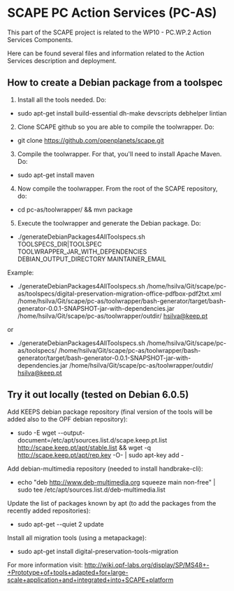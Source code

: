 # SCAPE PC Action Services (PC-AS)

This part of the SCAPE project is related to the WP10 - PC.WP.2 Action Services Components.

Here can be found several files and information related to the Action Services description and deployment.

## How to create a Debian package from a toolspec

1) Install all the tools needed. Do:
* sudo apt-get install build-essential dh-make devscripts debhelper lintian 

2) Clone SCAPE github so you are able to compile the toolwrapper. Do: 
* git clone https://github.com/openplanets/scape.git

3) Compile the toolwrapper. For that, you'll need to install Apache Maven. Do:
* sudo apt-get install maven

4) Now compile the toolwrapper. From the root of the SCAPE repository, do:
* cd pc-as/toolwrapper/ && mvn package

5) Execute the toolwrapper and generate the Debian package. Do:

* ./generateDebianPackages4AllToolspecs.sh TOOLSPECS_DIR|TOOLSPEC TOOLWRAPPER_JAR_WITH_DEPENDENCIES DEBIAN_OUTPUT_DIRECTORY MAINTAINER_EMAIL

Example:

* ./generateDebianPackages4AllToolspecs.sh /home/hsilva/Git/scape/pc-as/toolspecs/digital-preservation-migration-office-pdfbox-pdf2txt.xml /home/hsilva/Git/scape/pc-as/toolwrapper/bash-generator/target/bash-generator-0.0.1-SNAPSHOT-jar-with-dependencies.jar /home/hsilva/Git/scape/pc-as/toolwrapper/outdir/ hsilva@keep.pt

or

* ./generateDebianPackages4AllToolspecs.sh /home/hsilva/Git/scape/pc-as/toolspecs/ /home/hsilva/Git/scape/pc-as/toolwrapper/bash-generator/target/bash-generator-0.0.1-SNAPSHOT-jar-with-dependencies.jar /home/hsilva/Git/scape/pc-as/toolwrapper/outdir/ hsilva@keep.pt

## Try it out locally (tested on Debian 6.0.5)

Add KEEPS debian package repository (final version of the tools will be added also to the OPF debian repository):

* sudo -E wget --output-document=/etc/apt/sources.list.d/scape.keep.pt.list http://scape.keep.pt/apt/stable.list && wget -q http://scape.keep.pt/apt/rep.key -O- | sudo apt-key add - 

Add debian-multimedia repository (needed to install handbrake-cli):

* echo "deb http://www.deb-multimedia.org squeeze main non-free" | sudo tee /etc/apt/sources.list.d/deb-multimedia.list

Update the list of packages known by apt (to add the packages from the recently added repositories):

* sudo apt-get --quiet 2 update

Install all migration tools (using a metapackage):

* sudo apt-get install digital-preservation-tools-migration


For more information visit: http://wiki.opf-labs.org/display/SP/MS48+-+Prototype+of+tools+adapted+for+large-scale+application+and+integrated+into+SCAPE+platform
